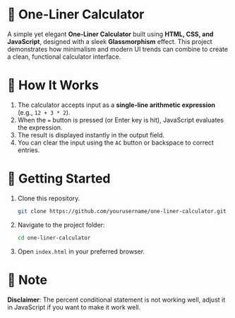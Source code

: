 # 🧮 One-Liner Calculator
A simple yet elegant **One-Liner Calculator** built using **HTML, CSS, and JavaScript**, designed with a sleek **Glassmorphism** effect. This project demonstrates how minimalism and modern UI trends can combine to create a clean, functional calculator interface.

# 🧩 How It Works
1. The calculator accepts input as a **single-line arithmetic expression** (e.g., `12 + 3 * 2`).  
2. When the `=` button is pressed (or Enter key is hit), JavaScript evaluates the expression.  
3. The result is displayed instantly in the output field.  
4. You can clear the input using the `AC` button or backspace to correct entries.

# 🚀 Getting Started
1. Clone this repository.
   ```bash
   git clone https://github.com/yourusername/one-liner-calculator.git
2. Navigate to the project folder:
   ```bash
   cd one-liner-calculator
4. Open `index.html` in your preferred browser.

# 📝 Note
**Disclaimer**: The percent conditional statement is not working well, adjust it in JavaScript if you want to make it work well.
